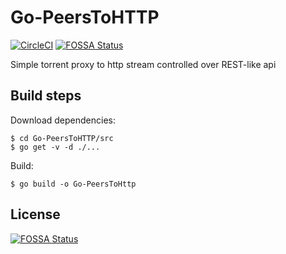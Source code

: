 # Go-PeersToHTTP
[![CircleCI](https://circleci.com/gh/WinPooh32/Go-PeersToHTTP.svg?style=svg)](https://circleci.com/gh/WinPooh32/Go-PeersToHTTP) [![FOSSA Status](https://app.fossa.io/api/projects/git%2Bgithub.com%2FWinPooh32%2FGo-PeersToHTTP.svg?type=shield)](https://app.fossa.io/projects/git%2Bgithub.com%2FWinPooh32%2FGo-PeersToHTTP?ref=badge_shield)

Simple torrent proxy to http stream controlled over REST-like api

## Build steps
Download dependencies:
```
$ cd Go-PeersToHTTP/src
$ go get -v -d ./...
```
Build:
```
$ go build -o Go-PeersToHttp
```

## License
[![FOSSA Status](https://app.fossa.io/api/projects/git%2Bgithub.com%2FWinPooh32%2FGo-PeersToHTTP.svg?type=large)](https://app.fossa.io/projects/git%2Bgithub.com%2FWinPooh32%2FGo-PeersToHTTP?ref=badge_large)
